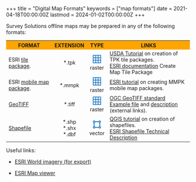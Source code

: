 ﻿+++
title = "Digital Map Formats"
keywords = ["map formats"]
date = 2021-04-18T00:00:00Z
lastmod = 2024-01-02T00:00:00Z
+++

Survey Solutions offline maps may be prepared in any of the following formats:

<TABLE width=80% class="table table-striped table-hover">
<TR>
  <TH bgcolor="Orange"><CENTER>FORMAT</CENTER></TH>
  <TH bgcolor="Orange"><CENTER>EXTENSION</CENTER></TH>
  <TH bgcolor="Orange"><CENTER>TYPE</CENTER></TH>
  <TH bgcolor="Orange"><CENTER>LINKS</CENTER></TH>
</TR>

<TR>
  <TD> ESRI <A href="https://desktop.arcgis.com/en/arcmap/10.3/map/working-with-arcmap/about-tile-packages.htm"> tile package</A>.<TD><CENTER>*.tpk</CENTER><TD><CENTER><IMG width="24" src="/headquarters/mapsmanage/map-files/images/raster_map_icon.png"><BR> raster</CENTER><TD><A href="https://www.fs.fed.us/foresthealth/technology/docs/DMSM_Tutorial/story_content/external_files/Data_Packaging_Guide.pdf">USDA Tutorial</A> on creation of TPK tile packages.<BR><A href="https://pro.arcgis.com/en/pro-app/latest/tool-reference/data-management/create-map-tile-package.htm">ESRI documentation</A> Create Map Tile Package</TD>  
</TR>

<TR>
  <TD> ESRI <A href="https://desktop.arcgis.com/en/arcmap/10.3/map/working-with-arcmap/about-tile-packages.htm"> mobile map package</A>. <TD><CENTER>*.mmpk</CENTER><TD><CENTER><IMG width="24" src="/headquarters/mapsmanage/map-files/images/raster_map_icon.png"><BR> raster</CENTER><TD><A href="https://developers.arcgis.com/documentation/mapping-apis-and-services/offline/tutorials/tools/create-a-mobile-map-package/">ESRI tutorial</A> on creating MMPK mobile map packages.</TD>  
</TR>

<TR>
  <TD> <A href="https://en.wikipedia.org/wiki/GeoTIFF">GeoTIFF</A><TD><CENTER>*.tiff</CENTER><TD><CENTER><IMG width="24" src="/headquarters/mapsmanage/map-files/images/raster_map_icon.png"><BR> raster</CENTER><TD><A href="https://www.ogc.org/standards/geotiff">OGC GeoTIFF standard</A><BR><A href="https://download.osgeo.org/geotiff/samples/pci_eg/lcc-27.tif">Example file</A> and <A href="https://download.osgeo.org/geotiff/samples/pci_eg/lcc-27.txt">description</A> (external links).</TD>  
</TR>

<TR>
  <TD> <A href="https://en.wikipedia.org/wiki/Shapefile">Shapefile</A><TD><CENTER>*.shp<BR>*.shx<BR>*.dbf</CENTER> <TD><CENTER><IMG width="24" src="/headquarters/mapsmanage/map-files/images/vector_map_icon.png"><BR>vector</CENTER><TD>
  <A href="https://docs.qgis.org/2.14/en/docs/training_manual/create_vector_data/create_new_vector.html">QGIS tutorial</A> on creation of shapefiles.<BR>
  <A href="https://www.esri.com/content/dam/esrisites/sitecore-archive/Files/Pdfs/library/whitepapers/pdfs/shapefile.pdf">ESRI Shapefile Technical Description</A>  </TD>
</TR>

</TABLE>

Useful links:
<UL>
<LI><P><A href="https://www.arcgis.com/home/item.html?id=226d23f076da478bba4589e7eae95952">ESRI World imagery (for export)</A></P>
<LI><P><A href="https://esri.maps.arcgis.com/apps/mapviewer/index.html">ESRI Map viewer</A></P>
</UL>
